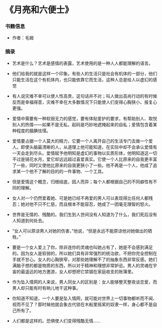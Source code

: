 # 《月亮和六便士》

### 书籍信息

- 作者：毛姆

### 摘录

- 艺术是什么？艺术是感情的表露，艺术使用的是一种人人都能理解的语言。

- 他们给我的就是这样一个印象。有些人的生活只是社会有机体的一部分，他们只能生活在这个有机体内，也只能依靠它而生活，这种人总是给人以虚幻的感觉

- 有人说灾难不幸可以使人性高贵，这句话并不对；叫人做出高尚行动的有时候反而是幸福得意，灾难不幸在大多数情况下只能使人们变得心胸狭小、报复心更强。

- 爱情中需要有一种软弱无力的感觉，要有体贴爱护的要求，有帮助别人、取悦别人的热情——如果不是无私，起码是巧妙地遮掩起来的自私；爱情包含着某种程度的腼腆怯懦。

- 爱情要占据一个人莫大的精力，它要一个人离开自己的生活专门去做一个爱人。即使头脑最清晰的人，从道理上他可能知道，在实际中却不会承认爱情有一天会走到尽头。爱情赋予他明知是虚幻的事物以实质形体，他明知道这一切不过是镜花水月，爱它却远远超过喜爱真实。它使一个人比原来的自我更丰富了一些，同时又使他比原来的自我更狭小了一些。他不再是一个人，他成了追求某一个他不了解的目的的一件事物、一个工具。

- 但是爱情这个概念，归根结底，因人而异；每个人都根据自己的不同癖性有不同的理解。

- 女人对一个仍然爱着她、可是她已经不再爱的男人可以表现得比任何人都残忍；她对他不只不仁慈，而且根本不能容忍，她成了一团毫无理智的怒火。

- 世界是无情的、残酷的。我们生到人世间没有人知道为了什么，我们死后没有人知道到何处去。

- “女人可以原谅男人对她的伤害，”他说，“但是永远不能原谅他对她做出的牺牲。”

- 要是一个女人爱上了你，除非连你的灵魂也叫她占有了，她是不会感到满足的。因为女人是软弱的，所以她们具有非常强烈的统治欲，不把你完全控制在手就不甘心。女人的心胸狭窄，对那些她理解不了的抽象东西非常反感。她们满脑子想的都是物质的东西，所以对于精神和理想非常妒忌。男人的灵魂在宇宙的最遥远的地方邀游，女人却想把它禁锢在家庭收支的账簿里。

- 作为坠入情网的人来说，男人同女人的区别是：女人能够整天整夜谈恋爱，而男人却只能有时有晌儿地干这种事。

- 你知道不知道，一个人要是坠入情网，就可能对世界上一切事物都听而不闻、视而不见了？那时候他就会象古代锁在木船里摇桨的奴隶一样，身心都不是自己所有了。

- 人们都是这样的。恐惧使人们变得残酷无情……
